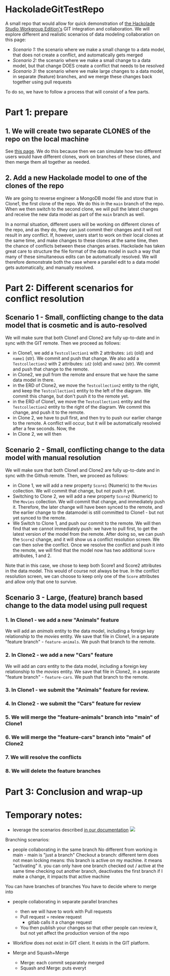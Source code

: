 # HackoladeGitTestRepo
A small repo that would allow for quick demonstration of [the Hackolade Studio Workgroup Edition's](https://hackolade.com/editions.html) GIT integration and collaboration. We will explore different and realistic scenarios of data modeling collaboration on this page:
* *Scenario 1:* the scenario where we make a small change to a data model, that does not create a conflict, and automatically gets merged
* *Scenario 2:* the scenario where we make a small change to a data model, but that change DOES create a conflict that needs to be resolved
* *Scenario 3:* the scenario where we make large changes to a data model, in separate (feature) branches, and we merge these changes back together using pull requests

To do so, we have to follow a process that will consist of a few parts.

# Part 1: prepare

## 1. We will create two separate CLONES of the repo on the local machine
See [this page](https://docs.github.com/en/repositories/creating-and-managing-repositories/cloning-a-repository). We do this because then we can simulate how two different users would have different clones, work on branches of these clones, and then merge them all together as needed.

## 2. Add a new Hackolade model to one of the clones of the repo
We are going to reverse engineer a MongoDB model file and store that in Clone1, the first clone of the repo. We do this in the `main` branch of the repo. When we then switch to the second clone, we will pull the latest changes and receive the new data model as part of the `main` branch as well.

In a normal situation, different users will be working on different clones of the repo, and as they do, they can just commit their changes and it will not result in any conflict. If, however, users start to work on their local clones at the same time, and make changes to these clones at the same time, then the chance of conflicts between these changes arises. Hackolade has taken great care to structure the file format of the data model in such a way that many of these simultaneous edits can be automatically resolved. We will therefore demonstrate both the case where a parallel edit to a data model gets automatically, and manually resolved.


# Part 2: Different scenarios for conflict resolution

## Scenario 1 - Small, conflicting change to the data model that is cosmetic and is auto-resolved
We will make sure that both Clone1 and Clone2 are fully up-to-date and in sync with the GIT remote. Then we proceed as follows:
* in Clone1, we add a `Testcollection1` with 2 attributes: `id1` (oId) and `name1` (str). We commit and push that change. We also add a `Testcollection2` with 2 attributes: `id2` (oId) and `name2` (str). We commit and push that change to the remote.
* in Clone2, we pull from the remote and ensure that we have the same data model in there.
* in the ERD of Clone2, we move the `Testcollection2` entity to the right, and keep the `Testcollection1` entity to the left of the diagram. We commit this change, but don't push it to the remote yet.
* in the ERD of Clone1, we move the `Testcollection1` entity and the `Testcollection2` entity to the right of the diagram. We commit this change, and push it to the remote.
* in Clone 2, we have to pull first, and then try to push our earlier change to the remote. A conflict will occur, but it will be automatically resolved after a few seconds. Now, the 
* In Clone 2, we will then


## Scenario 2 - Small, conflicting change to the data model with manual resolution

We will make sure that both Clone1 and Clone2 are fully up-to-date and in sync with the Github remote.
Then, we proceed as follows:
* in Clone 1, we will add a new property `Score1` (Numeric) to the `Movies` collection. We will commit that change, but not push it yet.
* Switching to Clone 2, we will add a new property `Score2` (Numeric) to the `Movies` collection. We will commit that change, and immediately push it. Therefore, the later change will have been synced to the remote, and the earlier change to the datamodel is still committed to Clone1 - but not yet synced to the remote.
* We Switch to Clone 1, and push our commit to the remote. We will then find that we cannot immediately push: we have to pull first, to get the latest version of the model from the remote. After doing so, we can push the `Score2` change, and it will show us a conflict resolution screen. We can then solve the conflict. Once we resolve the conflict and push it into the remote, we will find that the model now has two additional `Score` attributes, 1 and 2.

Note that in this case, we chose to keep both Score1 and Score2 attributes in the data model. This would of course not always be true. In the conflict resolution screen, we can choose to keep only one of the `Score` attributes and allow only that one  to survive.


## Scenario 3 - Large, (feature) branch based change to the data model using pull request
### 1. In Clone1 - we add a new "Animals" feature
We will add an *animals* entity to the data model, including a foreign key relationship to the *movies* entity. We save that file in Clone1, in a separate "feature branch" - `feature-animals`. We push that branch to the remote.

### 2. In Clone2 - we add a new "Cars" feature
We will add an *cars* entity to the data model, including a foreign key relationship to the *movies* entity. We save that file in Clone2, in a separate "feature branch" - `feature-cars`. We push that branch to the remote.

### 3. In Clone1 - we submit the "Animals" feature for review.

### 4. In Clone2 - we submit the "Cars" feature for review

### 5. We will merge the "feature-animals" branch into "main" of Clone1

### 6. We will merge the "feature-cars" branch into "main" of Clone2

### 7. We will resolve the conflicts

### 8. We will delete the feature branches

# Part 3: Conclusion and wrap-up




# Temporary notes:

* leverage the scenarios described [in our documentation](https://hackolade.com/help/Modelversioning.html)
![](https://hackolade.com/img/Versioning%20-%20model%20lifecycle.png)

Branching scenarios:
* people collaborating in the same branch
    No different from working in main - main is "just a branch"
    Checkout a branch: different term
        does not mean locking
        means: this branch is active on my machine. it means "activating" it.
            you can only have one branch checked out / active at the same time
            checking out another branch, deactivates the first branch
        if I make a change, it impacts that active machine

You can have branches of branches
You have to decide where to merge into


* people collaborating in separate parallel branches
    * then we will have to work with Pull requests
    * Pull request = review request
        * gitlab calls it a change request
    * You then publish your changes so that other people can review it, but not yet affect the production version of the repo

* Workflow does not exist in GIT client. It exists in the GIT platform.
* Merge and Squash+Merge
    * Merge: each commit separately merged
    * Squash and Merge: puts everyt